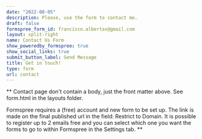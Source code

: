 ```yaml
---
date: "2022-08-05"
description: Please, use the form to contact me. 
draft: false
formspree_form_id: francisco.albertas@gmail.com
layout: split-right
name: Contact Us Form
show_poweredby_formspree: true
show_social_links: true
submit_button_label: Send Message
title: Get in touch!
type: form
url: contact
---
```


** Contact page don't contain a body, just the front matter above.
See form.html in the layouts folder.

Formspree requires a (free) account and new form to be set up. The link is made on the final published url in the field: Restrict to Domain. It is possible to register up to 2 emails free and you can select which one you want the forms to go to within Formspree in the Settings tab.
**
